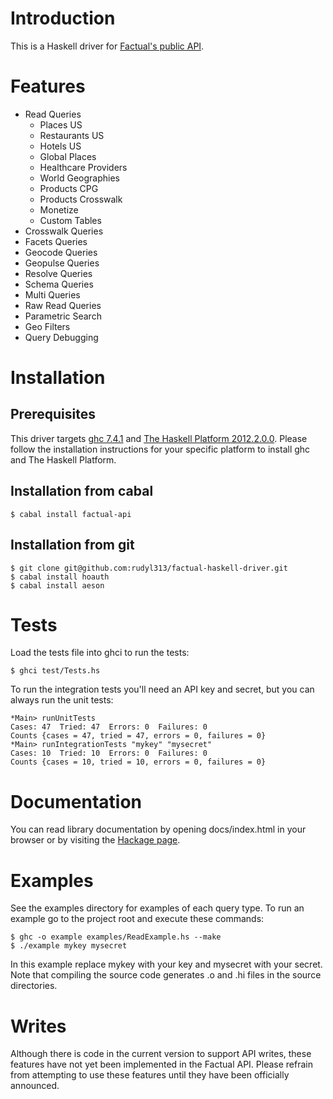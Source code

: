 # Introduction

This is a Haskell driver for [Factual's public API](http://developer.factual.com/display/docs/Factual+Developer+APIs+Version+3).

# Features

* Read Queries
  * Places US
  * Restaurants US
  * Hotels US
  * Global Places
  * Healthcare Providers
  * World Geographies
  * Products CPG
  * Products Crosswalk
  * Monetize
  * Custom Tables
* Crosswalk Queries
* Facets Queries
* Geocode Queries
* Geopulse Queries
* Resolve Queries
* Schema Queries
* Multi Queries
* Raw Read Queries
* Parametric Search
* Geo Filters
* Query Debugging

# Installation

## Prerequisites

This driver targets [ghc 7.4.1](http://www.haskell.org/ghc/)
and [The Haskell Platform 2012.2.0.0](http://hackage.haskell.org/platform/).
Please follow the installation instructions for your specific
platform to install ghc and The Haskell Platform.

## Installation from cabal

    $ cabal install factual-api

## Installation from git

    $ git clone git@github.com:rudyl313/factual-haskell-driver.git
    $ cabal install hoauth
    $ cabal install aeson

# Tests

Load the tests file into ghci to run the tests:

    $ ghci test/Tests.hs

To run the integration tests you'll need an API key and secret, but you
can always run the unit tests:

    *Main> runUnitTests
    Cases: 47  Tried: 47  Errors: 0  Failures: 0
    Counts {cases = 47, tried = 47, errors = 0, failures = 0}
    *Main> runIntegrationTests "mykey" "mysecret"
    Cases: 10  Tried: 10  Errors: 0  Failures: 0
    Counts {cases = 10, tried = 10, errors = 0, failures = 0}

# Documentation

You can read library documentation by opening docs/index.html in
your browser or by visiting the [Hackage page](http://hackage.haskell.org/package/factual-api).

# Examples

See the examples directory for examples of each query type. To
run an example go to the project root and execute these commands:

    $ ghc -o example examples/ReadExample.hs --make
    $ ./example mykey mysecret

In this example replace mykey with your key and mysecret with your
secret. Note that compiling the source code generates .o and .hi
files in the source directories.

# Writes

Although there is code in the current version to support API writes,
these features have not yet been implemented in the Factual API. Please
refrain from attempting to use these features until they have been
officially announced.
